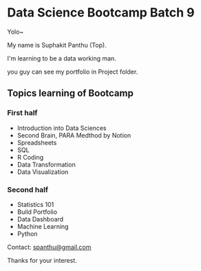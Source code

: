 
# Data Science Bootcamp Batch 9
Yolo~

My name is Suphakit Panthu (Top).

I'm learning to be a data working man.

you guy can see my portfolio in Project folder.

## Topics learning of Bootcamp
### First half
- Introduction into Data Sciences
- Second Brain, PARA Medthod by Notion
- Spreadsheets
- SQL
- R Coding
- Data Transformation
- Data Visualization

### Second half
- Statistics 101
- Build Portfolio
- Data Dashboard
- Machine Learning
- Python

Contact: spanthu@gmail.com

Thanks for your interest.
